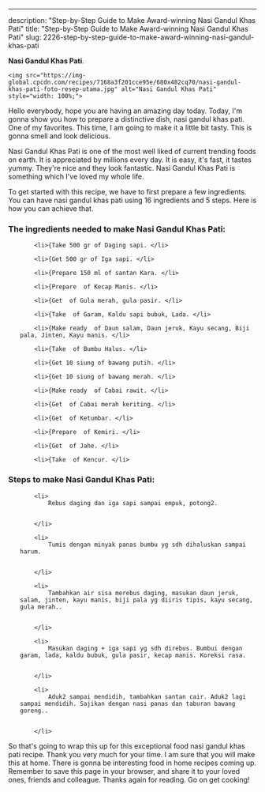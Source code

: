---
description: "Step-by-Step Guide to Make Award-winning Nasi Gandul Khas Pati"
title: "Step-by-Step Guide to Make Award-winning Nasi Gandul Khas Pati"
slug: 2226-step-by-step-guide-to-make-award-winning-nasi-gandul-khas-pati

<p>
	<strong>Nasi Gandul Khas Pati</strong>. 
	
</p>
<p>
	
	<img src="https://img-global.cpcdn.com/recipes/7168a3f201cce95e/680x482cq70/nasi-gandul-khas-pati-foto-resep-utama.jpg" alt="Nasi Gandul Khas Pati" style="width: 100%;">
	
	
</p>
<p>
	Hello everybody, hope you are having an amazing day today. Today, I'm gonna show you how to prepare a distinctive dish, nasi gandul khas pati. One of my favorites. This time, I am going to make it a little bit tasty. This is gonna smell and look delicious.
</p>
	
<p>
	Nasi Gandul Khas Pati is one of the most well liked of current trending foods on earth. It is appreciated by millions every day. It is easy, it's fast, it tastes yummy. They're nice and they look fantastic. Nasi Gandul Khas Pati is something which I've loved my whole life.
</p>
<p>
	
</p>

<p>
To get started with this recipe, we have to first prepare a few ingredients. You can have nasi gandul khas pati using 16 ingredients and 5 steps. Here is how you can achieve that.
</p>

<h3>The ingredients needed to make Nasi Gandul Khas Pati:</h3>

<ol>
	
		<li>{Take 500 gr of Daging sapi. </li>
	
		<li>{Get 500 gr of Iga sapi. </li>
	
		<li>{Prepare 150 ml of santan Kara. </li>
	
		<li>{Prepare  of Kecap Manis. </li>
	
		<li>{Get  of Gula merah, gula pasir. </li>
	
		<li>{Take  of Garam, Kaldu sapi bubuk, Lada. </li>
	
		<li>{Make ready  of Daun salam, Daun jeruk, Kayu secang, Biji pala, Jinten, Kayu manis. </li>
	
		<li>{Take  of Bumbu Halus. </li>
	
		<li>{Get 10 siung of bawang putih. </li>
	
		<li>{Get 10 siung of bawang merah. </li>
	
		<li>{Make ready  of Cabai rawit. </li>
	
		<li>{Get  of Cabai merah keriting. </li>
	
		<li>{Get  of Ketumbar. </li>
	
		<li>{Prepare  of Kemiri. </li>
	
		<li>{Get  of Jahe. </li>
	
		<li>{Take  of Kencur. </li>
	
</ol>
<p>
	
</p>

<h3>Steps to make Nasi Gandul Khas Pati:</h3>

<ol>
	
		<li>
			Rebus daging dan iga sapi sampai empuk, potong2.
			
			
		</li>
	
		<li>
			Tumis dengan minyak panas bumbu yg sdh dihaluskan sampai harum.
			
			
		</li>
	
		<li>
			Tambahkan air sisa merebus daging, masukan daun jeruk, salam, jinten, kayu manis, biji pala yg diiris tipis, kayu secang, gula merah..
			
			
		</li>
	
		<li>
			Masukan daging + iga sapi yg sdh direbus. Bumbui dengan garam, lada, kaldu bubuk, gula pasir, kecap manis. Koreksi rasa.
			
			
		</li>
	
		<li>
			Aduk2 sampai mendidih, tambahkan santan cair. Aduk2 lagi sampai mendidih. Sajikan dengan nasi panas dan taburan bawang goreng..
			
			
		</li>
	
</ol>

<p>
	
</p>

<p>
	So that's going to wrap this up for this exceptional food nasi gandul khas pati recipe. Thank you very much for your time. I am sure that you will make this at home. There is gonna be interesting food in home recipes coming up. Remember to save this page in your browser, and share it to your loved ones, friends and colleague. Thanks again for reading. Go on get cooking!
</p>
